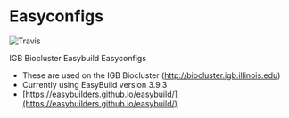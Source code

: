 # Easyconfigs

![Travis](https://travis-ci.com/IGBIllinois/easybuild.svg?branch=master)

IGB Biocluster Easybuild Easyconfigs
* These are used on the IGB Biocluster (http://biocluster.igb.illinois.edu)
* Currently using EasyBuild version 3.9.3
* [https://easybuilders.github.io/easybuild/](https://easybuilders.github.io/easybuild/)
